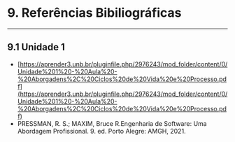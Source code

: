 # 9. Referências Bibiliográficas

___________________________________________________________________________________

## 9.1 Unidade 1
- [https://aprender3.unb.br/pluginfile.php/2976243/mod_folder/content/0/Unidade%201%20-%20Aula%20-%20Aborgadens%2C%20Ciclos%20de%20Vida%20e%20Processo.pdf](https://aprender3.unb.br/pluginfile.php/2976243/mod_folder/content/0/Unidade%201%20-%20Aula%20-%20Aborgadens%2C%20Ciclos%20de%20Vida%20e%20Processo.pdf)
- PRESSMAN, R. S.; MAXIM, Bruce R.Engenharia de Software: Uma Abordagem Profissional. 9. ed. Porto Alegre: AMGH, 2021.
    